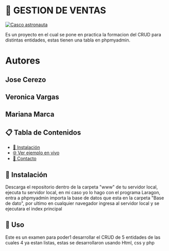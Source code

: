 # 📁 GESTION DE VENTAS

[![Casco astronauta](https://i.imgur.com/b1kbwbR.gif "Casco")](https://platzi.com/cursos "Nunca pares de aprender")

Es un proyecto en el cual se pone en practica la formacion del CRUD para distintas entidades, estas tienen una tabla en phpmyadmin.

# Autores

## **Jose Cerezo**
## **Veronica Vargas**
## **Mariana Marca**

## 📋 Tabla de Contenidos

- [🔧 Instalación](#instalación)
- [🌐 Ver ejemplo en vivo](#Verjemploenvivo)
- [📧 Contacto](#contacto)

## 🔧 Instalación

Descarga el repositorio dentro de la carpeta "www" de tu servidor local, ejecuta tu servidor local, en mi caso yo lo hago con el programa Laragon, entra a phpmyadmin importa la base de datos que esta en la carpeta "Base de dato", por ultimo en cualquier navegador ingresa al servidor local y se ejecutara el index principal

## 🚀 Uso

Este es un examen para poder1 desarrollar el CRUD de 5 entidades de las cuales 4 ya estan listas, estas se desarrollaron usando Html, css y php

